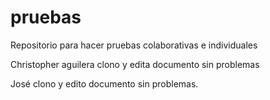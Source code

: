 # pruebas
Repositorio para hacer pruebas colaborativas e individuales

Christopher aguilera clono y edita documento sin problemas

José clono y edito documento sin problemas.
